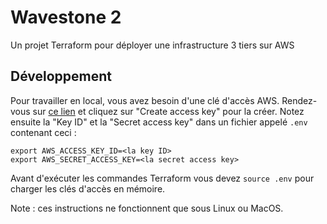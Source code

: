 # Wavestone 2

Un projet Terraform pour déployer une infrastructure 3 tiers sur AWS

## Développement

Pour travailler en local, vous avez besoin d'une clé d'accès AWS. Rendez-vous sur [ce lien](https://console.aws.amazon.com/iam/home?region=eu-west-3#/security_credentials) et cliquez sur "Create access key" pour la créer. Notez ensuite la "Key ID" et la "Secret access key" dans un fichier appelé `.env` contenant ceci :
```shell
export AWS_ACCESS_KEY_ID=<la key ID>
export AWS_SECRET_ACCESS_KEY=<la secret access key>
```

Avant d'exécuter les commandes Terraform vous devez `source .env` pour charger les clés d'accès en mémoire.


Note : ces instructions ne fonctionnent que sous Linux ou MacOS.
